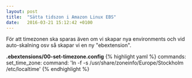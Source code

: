 ```yaml
---
layout: post
title:  "Sätta tidszon i Amazon Linux EBS"
date:   2016-03-21 15:12:42 +0100
---
```

För att timezonen ska sparas även om vi skapar nya environments och vid auto-skalning osv så skapar vi en ny "ebextension".

**.ebextensions/00-set-timezone.config**
{% highlight yaml %}
commands:
  set_time_zone:
    command: 'ln -f -s /usr/share/zoneinfo/Europe/Stockholm /etc/localtime'
{% endhighlight %}
